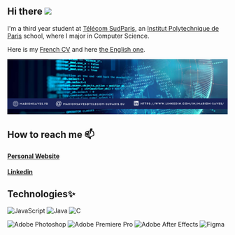 ## Hi there <img src="https://media.giphy.com/media/hvRJCLFzcasrR4ia7z/giphy.gif" width="25px">

I'm a third year student at [Télécom SudParis](https://www.telecom-sudparis.eu/), an [Institut Polytechnique de Paris](https://www.ip-paris.fr/) school, where I major in Computer Science. 

Here is my [French CV](assets/CV_SavesMarion.pdf) and here [the English one](assets/CV_SavesMarion_En.pdf).

![me](assets/banner_cv_lin.png)

## How to reach me 📫

#### [Personal Website](http://www.marionsaves.fr)

#### [Linkedin](https://www.linkedin.com/in/marion-saves/)

## Technologies✨

![JavaScript](https://img.shields.io/badge/javascript-%23323330.svg?style=for-the-badge&logo=javascript&logoColor=%23F7DF1E)
![Java](https://img.shields.io/badge/java-%23ED8B00.svg?style=for-the-badge&logo=java&logoColor=white)
![C](https://img.shields.io/badge/c-%2300599C.svg?style=for-the-badge&logo=c&logoColor=white)


![Adobe Photoshop](https://img.shields.io/badge/adobephotoshop-%2331A8FF.svg?style=for-the-badge&logo=adobephotoshop&logoColor=white)
![Adobe Premiere Pro](https://img.shields.io/badge/Adobe%20Premiere%20Pro-9999FF.svg?style=for-the-badge&logo=Adobe%20Premiere%20Pro&logoColor=white)
![Adobe After Effects](https://img.shields.io/badge/Adobe%20After%20Effects-9999FF.svg?style=for-the-badge&logo=Adobe%20After%20Effects&logoColor=white)
![Figma](https://img.shields.io/badge/figma-%23F24E1E.svg?style=for-the-badge&logo=figma&logoColor=white)

<!--
**Saves-Marion/Saves-Marion** is a ✨ _special_ ✨ repository because its `README.md` (this file) appears on your GitHub profile.

Here are some ideas to get you started:

- 🔭 I’m currently working on ...
- 🌱 I’m currently learning ...
- 👯 I’m looking to collaborate on ...
- 🤔 I’m looking for help with ...
- 💬 Ask me about ...
- 📫 How to reach me: ...
- 😄 Pronouns: ...
- ⚡ Fun fact: ...
-->
